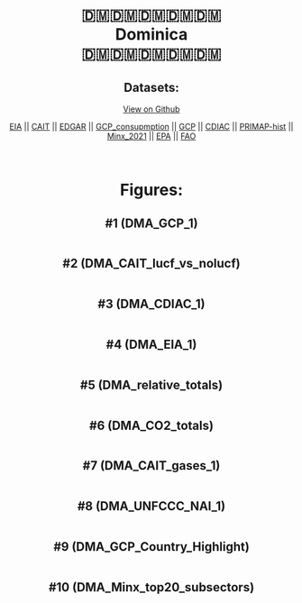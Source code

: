 
<center>
<h1 align="center">
🇩🇲🇩🇲🇩🇲🇩🇲🇩🇲
<br>
Dominica
<br>
🇩🇲🇩🇲🇩🇲🇩🇲🇩🇲
</h1>
<h2>Datasets:</h2>
<p><a href="https://github.com/dquintani/GreenhouseData/tree/master/country_data/DMA_Dominica/data">View on Github</a>
<br></p><p><a href="data/DMA_EIA.csv">EIA</a> || <a href="data/DMA_CAIT.csv">CAIT</a> || <a href="data/DMA_EDGAR.csv">EDGAR</a> || <a href="data/DMA_GCP_consupmption.csv">GCP_consupmption</a> || <a href="data/DMA_GCP.csv">GCP</a> || <a href="data/DMA_CDIAC.csv">CDIAC</a> || <a href="data/DMA_PRIMAP-hist.csv">PRIMAP-hist</a> || <a href="data/DMA_Minx_2021.csv">Minx_2021</a> || <a href="data/DMA_EPA.csv">EPA</a> || <a href="data/DMA_FAO.csv">FAO</a></p><p><br></p>
<h1>Figures:</h1><h2>#1 (DMA_GCP_1)</h2>
<p><img alt="" src="figures/DMA_GCP_1.png" /></p><h2>#2 (DMA_CAIT_lucf_vs_nolucf)</h2>
<p><img alt="" src="figures/DMA_CAIT_lucf_vs_nolucf.png" /></p><h2>#3 (DMA_CDIAC_1)</h2>
<p><img alt="" src="figures/DMA_CDIAC_1.png" /></p><h2>#4 (DMA_EIA_1)</h2>
<p><img alt="" src="figures/DMA_EIA_1.png" /></p><h2>#5 (DMA_relative_totals)</h2>
<p><img alt="" src="figures/DMA_relative_totals.png" /></p><h2>#6 (DMA_CO2_totals)</h2>
<p><img alt="" src="figures/DMA_CO2_totals.png" /></p><h2>#7 (DMA_CAIT_gases_1)</h2>
<p><img alt="" src="figures/DMA_CAIT_gases_1.png" /></p><h2>#8 (DMA_UNFCCC_NAI_1)</h2>
<p><img alt="" src="figures/DMA_UNFCCC_NAI_1.png" /></p><h2>#9 (DMA_GCP_Country_Highlight)</h2>
<p><img alt="" src="figures/DMA_GCP_Country_Highlight.png" /></p><h2>#10 (DMA_Minx_top20_subsectors)</h2>
<p><img alt="" src="figures/DMA_Minx_top20_subsectors.png" /></p>